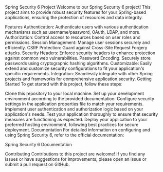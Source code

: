 Spring Security 6 Project
Welcome to our Spring Security 6 project! This project aims to provide robust security features for your Spring-based applications, ensuring the protection of resources and data integrity.

Features
Authentication: Authenticate users with various authentication mechanisms such as username/password, OAuth, LDAP, and more.
Authorization: Control access to resources based on user roles and permissions.
Session Management: Manage user sessions securely and efficiently.
CSRF Protection: Guard against Cross-Site Request Forgery attacks.
Security Headers: Enforce security headers to enhance protection against common web vulnerabilities.
Password Encoding: Securely store passwords using cryptographic hashing algorithms.
Customizable: Easily extend and customize security configurations to fit your application's specific requirements.
Integration: Seamlessly integrate with other Spring projects and frameworks for comprehensive application security.
Getting Started
To get started with this project, follow these steps:

Clone this repository to your local machine.
Set up your development environment according to the provided documentation.
Configure security settings in the application properties file to match your requirements.
Implement user authentication and authorization logic based on your application's needs.
Test your application thoroughly to ensure that security measures are functioning as expected.
Deploy your application to your preferred hosting environment, following best practices for secure deployment.
Documentation
For detailed information on configuring and using Spring Security 6, refer to the official documentation:

Spring Security 6 Documentation

Contributing
Contributions to this project are welcome! If you find any issues or have suggestions for improvements, please open an issue or submit a pull request on GitHub.
